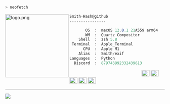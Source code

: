 ```zsh
> neofetch
```

<img align="left" src="https://slut.email/img/slutbox.png" alt="logo.png" width="200" /> 

```csharp
Smith-Hash@github
----------------

       OS  :  macOS 12.0.1 21A559 arm64
       WM  :  Quartz Compositor
    Shell  :  zsh 5.8
 Terminal  :  Apple_Terminal
      CPU  :  Apple M1
    Alias  :  Smith/exif
Languages  :  Python
  Discord  :  879743992332439613
```

<p align="left">
  &nbsp; &nbsp; &nbsp; &nbsp; &nbsp;&nbsp; &nbsp; &nbsp; &nbsp; &nbsp;&nbsp; &nbsp; &nbsp; &nbsp; &nbsp; &nbsp; &nbsp; &nbsp; &nbsp; &nbsp; &nbsp;&nbsp; &nbsp; &nbsp; &nbsp; &nbsp;&nbsp; &nbsp; &nbsp; &nbsp; &nbsp;
  <img alt="#474342" src="https://via.placeholder.com/15/ADBAC7/000000?text=+" width="25" height="20" />
  <img alt="#fbedf6" src="https://via.placeholder.com/15/6CB6FF/000000?text=+" width="25" height="20" />
  <img alt="#c9594d" src="https://via.placeholder.com/15/F47067/000000?text=+" width="25" height="20" />
  <img alt="#f8b9b2" src="https://via.placeholder.com/15/DCBDFB/000000?text=+" width="25" height="20" />
  <img alt="#f8b9b2" src="https://via.placeholder.com/15/57ab5a/000000?text=+" width="25" height="20" />
</p>

---

![](https://komarev.com/ghpvc/?username=Smith-Hash&style=flat-square)
